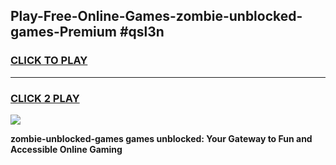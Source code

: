 
## Play-Free-Online-Games-zombie-unblocked-games-Premium #qsl3n
<h3>
<a href="https://premium.freeplayer.one?title=zombie-unblocked-games&ref=8M">CLICK TO PLAY</a></h3>
<hr>

<h3>
<a href="https://premium.freeplayer.one?title=zombie-unblocked-games&ref=8M">CLICK 2 PLAY</a>
  
</h3>

<a href="https://premium.freeplayer.one?title=zombie-unblocked-games&ref=8M"><img src="https://clearcache.store/games.png"></a>


**zombie-unblocked-games games unblocked: Your Gateway to Fun and Accessible Online Gaming**
